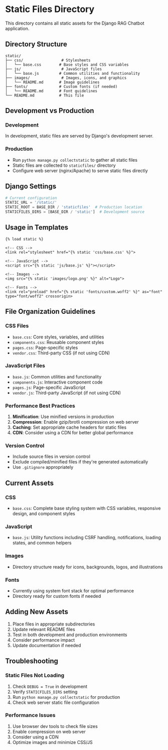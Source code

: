 # Static Files Directory

This directory contains all static assets for the Django RAG Chatbot application.

## Directory Structure

```
static/
├── css/                 # Stylesheets
│   └── base.css        # Base styles and CSS variables
├── js/                  # JavaScript files
│   └── base.js         # Common utilities and functionality
├── images/              # Images, icons, and graphics
│   └── README.md       # Image guidelines
├── fonts/              # Custom fonts (if needed)
│   └── README.md       # Font guidelines
└── README.md           # This file
```

## Development vs Production

### Development
In development, static files are served by Django's development server.

### Production
- Run `python manage.py collectstatic` to gather all static files
- Static files are collected to `staticfiles/` directory
- Configure web server (nginx/Apache) to serve static files directly

## Django Settings

```python
# Current configuration
STATIC_URL = '/static/'
STATIC_ROOT = BASE_DIR / 'staticfiles'  # Production location
STATICFILES_DIRS = [BASE_DIR / 'static']  # Development source
```

## Usage in Templates

```django
{% load static %}

<!-- CSS -->
<link rel="stylesheet" href="{% static 'css/base.css' %}">

<!-- JavaScript -->
<script src="{% static 'js/base.js' %}"></script>

<!-- Images -->
<img src="{% static 'images/logo.png' %}" alt="Logo">

<!-- Fonts -->
<link rel="preload" href="{% static 'fonts/custom.woff2' %}" as="font" type="font/woff2" crossorigin>
```

## File Organization Guidelines

### CSS Files
- `base.css`: Core styles, variables, and utilities
- `components.css`: Reusable component styles
- `pages.css`: Page-specific styles
- `vendor.css`: Third-party CSS (if not using CDN)

### JavaScript Files
- `base.js`: Common utilities and functionality
- `components.js`: Interactive component code
- `pages.js`: Page-specific JavaScript
- `vendor.js`: Third-party JavaScript (if not using CDN)

### Performance Best Practices

1. **Minification**: Use minified versions in production
2. **Compression**: Enable gzip/brotli compression on web server
3. **Caching**: Set appropriate cache headers for static files
4. **CDN**: Consider using a CDN for better global performance

### Version Control
- Include source files in version control
- Exclude compiled/minified files if they're generated automatically
- Use `.gitignore` appropriately

## Current Assets

### CSS
- `base.css`: Complete base styling system with CSS variables, responsive design, and component styles

### JavaScript
- `base.js`: Utility functions including CSRF handling, notifications, loading states, and common helpers

### Images
- Directory structure ready for icons, backgrounds, logos, and illustrations

### Fonts
- Currently using system font stack for optimal performance
- Directory ready for custom fonts if needed

## Adding New Assets

1. Place files in appropriate subdirectories
2. Update relevant README files
3. Test in both development and production environments
4. Consider performance impact
5. Update documentation if needed

## Troubleshooting

### Static Files Not Loading
1. Check `DEBUG = True` in development
2. Verify `STATICFILES_DIRS` setting
3. Run `python manage.py collectstatic` for production
4. Check web server static file configuration

### Performance Issues
1. Use browser dev tools to check file sizes
2. Enable compression on web server
3. Consider using a CDN
4. Optimize images and minimize CSS/JS
